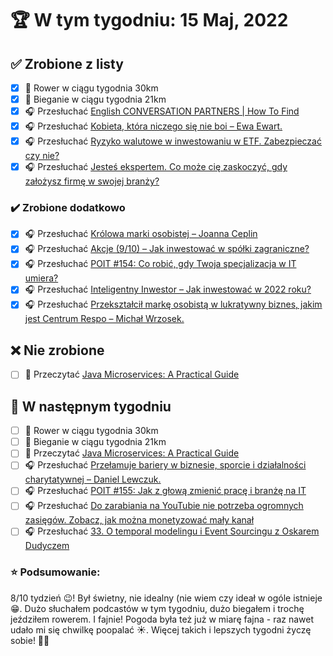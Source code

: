 # 🏆 W tym tygodniu: 15 Maj, 2022

## ✅ Zrobione z listy
- [x] 🚴 Rower w ciągu tygodnia 30km
- [x] 🏃 Bieganie w ciągu tygodnia 21km
- [x] 🎧 Przesłuchać [English CONVERSATION PARTNERS | How To Find](https://effortlessenglishshow.com/english-conversation-partners-how-to-find)
- [x] 🎧 Przesłuchać [Kobieta, która niczego się nie boi – Ewa Ewart.](https://zaprojektujswojezycie.pl/kobieta-ktora-niczego-sie-nie-boi-ewa-ewart/)
- [x] 🎧 Przesłuchać [Ryzyko walutowe w inwestowaniu w ETF. Zabezpieczać czy nie?](https://inwestomat.eu/ryzyko-walutowe-w-inwestowaniu-w-etf-zabezpieczac-czy-nie/)
- [x] 🎧 Przesłuchać [Jesteś ekspertem. Co może cię zaskoczyć, gdy założysz firmę w swojej branży?](https://malawielkafirma.pl/ekspert-w-roli-przedsiebiorcy/)

### ✔️ Zrobione dodatkowo
- [x] 🎧 Przesłuchać [Królowa marki osobistej – Joanna Ceplin](https://zaprojektujswojezycie.pl/krolowa-marki-osobistej-joanna-ceplin/)
- [x] 🎧 Przesłuchać [Akcje (9/10) – Jak inwestować w spółki zagraniczne?](https://inwestomat.eu/jak-inwestowac-w-spolki-zagraniczne/)
- [x] 🎧 Przesłuchać [POIT #154: Co robić, gdy Twoja specjalizacja w IT umiera?](https://porozmawiajmyoit.pl/poit-154-co-robic-gdy-twoja-specjalizacja-w-it-umiera/)
- [x] 🎧 Przesłuchać [Inteligentny Inwestor – Jak inwestować w 2022 roku?](https://zaprojektujswojezycie.pl/inteligentny-inwestor-jak-inwestowac-w-2022-roku/)
- [x] 🎧 Przesłuchać [Przekształcił markę osobistą w lukratywny biznes, jakim jest Centrum Respo – Michał Wrzosek.](https://zaprojektujswojezycie.pl/przeksztalcil-marke-osobista-w-lukratywny-biznes-jakim-jest-centrum-respo-michal-wrzosek/)

## ❌ Nie zrobione
- [ ] 📗 Przeczytać [Java Microservices: A Practical Guide](https://www.marcobehler.com/guides/java-microservices-a-practical-guide)

## 📝 W następnym tygodniu
- [ ] 🚴 Rower w ciągu tygodnia 30km
- [ ] 🏃 Bieganie w ciągu tygodnia 21km
- [ ] 📗 Przeczytać [Java Microservices: A Practical Guide](https://www.marcobehler.com/guides/java-microservices-a-practical-guide)
- [ ] 🎧 Przesłuchać [Przełamuje bariery w biznesie, sporcie i działalności charytatywnej – Daniel Lewczuk.](https://zaprojektujswojezycie.pl/przelamuje-bariery-w-biznesie-sporcie-i-dzialalnosci-charytatywnej-daniel-lewczuk/)
- [ ] 🎧 Przesłuchać [POIT #155: Jak z głową zmienić pracę i branżę na IT](https://porozmawiajmyoit.pl/poit-155-jak-z-glowa-zmienic-prace-i-branze-na-it/)
- [ ] 🎧 Przesłuchać [Do zarabiania na YouTubie nie potrzeba ogromnych zasięgów. Zobacz, jak można monetyzować mały kanał](https://malawielkafirma.pl/jak-zarabiac-na-youtube/)
- [ ] 🎧 Przesłuchać [33. O temporal modelingu i Event Sourcingu z Oskarem Dudyczem](https://bettersoftwaredesign.pl/episodes/33)

### ⭐ Podsumowanie:
8/10 tydzień 😉! Był świetny, nie idealny (nie wiem czy ideał w ogóle istnieje 😁. Dużo słuchałem podcastów w tym tygodniu, dużo biegałem i trochę jeździłem rowerem. I fajnie! Pogoda była też już w miarę fajna - raz nawet udało mi się chwilkę poopalać ☀️. Więcej takich i lepszych tygodni życzę sobie! 🤝🤝
